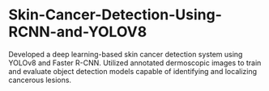 # Skin-Cancer-Detection-Using-RCNN-and-YOLOV8
Developed a deep learning-based skin cancer detection system using YOLOv8 and Faster R-CNN. Utilized annotated dermoscopic images to train and evaluate object detection models capable of identifying and localizing cancerous lesions.
